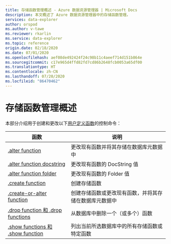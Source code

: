 ```yaml
---
title: 存储函数管理概述 - Azure 数据资源管理器 | Microsoft Docs
description: 本文概述了 Azure 数据资源管理器中的存储函数管理。
services: data-explorer
author: orspod
ms.author: v-tawe
ms.reviewer: rkarlin
ms.service: data-explorer
ms.topic: reference
origin.date: 02/18/2020
ms.date: 07/01/2020
ms.openlocfilehash: aef08de492424f24c98b11c4aeef714d151b864e
ms.sourcegitcommit: c17e965d4ffd82fd7cd86b2648fcb0053a65df00
ms.translationtype: HT
ms.contentlocale: zh-CN
ms.lasthandoff: 07/20/2020
ms.locfileid: "86470462"
---
```

# <a name="stored-functions-management-overview"></a>存储函数管理概述

本部分介绍用于创建和更改以下[用户定义函数](../query/functions/user-defined-functions.md)的控制命令：

| 函数                                                 | 说明                                                                                         |
| -------------------------------------------------------- | --------------------------------------------------------------------------------------------------- |
| [.alter function](alter-function.md)                     | 更改现有函数并将其存储在数据库元数据中                              |
| [.alter function docstring](alter-docstring-function.md) | 更改现有函数的 DocString 值                                                  |
| [.alter function folder](alter-folder-function.md)       | 更改现有函数的 Folder 值                                                     |
| [.create function](create-function.md)                   | 创建存储函数                                                                           |
| [.create-or-alter function](create-alter-function.md)    | 创建存储函数或更改现有函数，并将其存储在数据库元数据中 |
| [.drop function 和 .drop functions](drop-function.md)   | 从数据库中删除一个（或多个）函数                                                   |
| [.show functions 和 .show function](show-function.md)   | 列出当前所选数据库中的所有存储函数或特定函数          |
